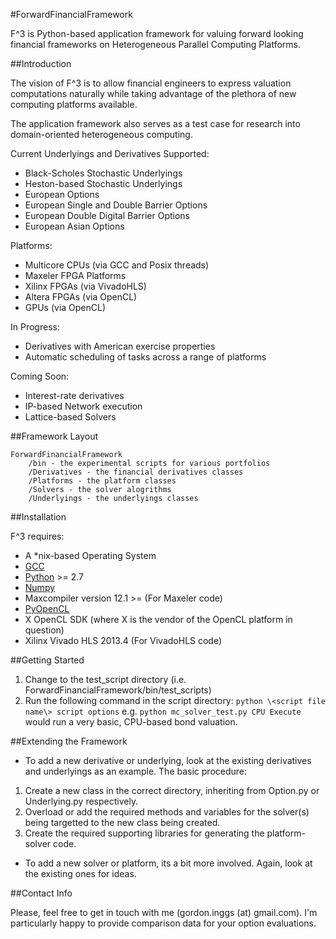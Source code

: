 #ForwardFinancialFramework

F^3 is Python-based application framework for valuing forward looking financial frameworks on Heterogeneous Parallel Computing Platforms.  

##Introduction

The vision of F^3 is to allow financial engineers to express valuation computations naturally while taking advantage of the plethora of new computing platforms available.

The application framework also serves as a test case for research into domain-oriented heterogeneous computing.

Current Underlyings and Derivatives Supported:
 * Black-Scholes Stochastic Underlyings
 * Heston-based Stochastic Underlyings
 * European Options
 * European Single and Double Barrier Options
 * European Double Digital Barrier Options
 * European Asian Options
 
Platforms:
 * Multicore CPUs (via GCC and Posix threads)
 * Maxeler FPGA Platforms
 * Xilinx FPGAs (via VivadoHLS)
 * Altera FPGAs (via OpenCL)
 * GPUs (via OpenCL)
 
In Progress:
 * Derivatives with American exercise properties
 * Automatic scheduling of tasks across a range of platforms
 
Coming Soon:
 * Interest-rate derivatives
 * IP-based Network execution
 * Lattice-based Solvers

##Framework Layout

```
ForwardFinancialFramework  
    /bin - the experimental scripts for various portfolios 
    /Derivatives - the financial derivatives classes  
    /Platforms - the platform classes   
    /Solvers - the solver alogrithms  
    /Underlyings - the underlyings classes
```

##Installation

F^3 requires:  
 * A *nix-based Operating System    
 * [GCC](http://gcc.gnu.org)
 * [Python](http://www.python.org) >= 2.7
 * [Numpy](http://numpy.scipy.org)
 * Maxcompiler version 12.1 >= (For Maxeler code)  
 * [PyOpenCL](http://mathema.tician.de/software/pyopencl)
 * X OpenCL SDK (where X is the vendor of the OpenCL platform in question)
 * Xilinx Vivado HLS 2013.4 (For VivadoHLS code)

##Getting Started

1. Change to the test_script directory (i.e. ForwardFinancialFramework/bin/test_scripts)  
2. Run the following command in the script directory:  `python \<script file name\> script options`
  e.g. `python mc_solver_test.py CPU Execute` would run a very basic, CPU-based bond valuation.  

##Extending the Framework

* To add a new derivative or underlying, look at the existing derivatives and underlyings as an example. The basic procedure:
 1. Create a new class in the correct directory, inheriting from Option.py or Underlying.py respectively.
 2. Overload or add the required methods and variables for the solver(s) being targetted to the new class being created.
 3. Create the required supporting libraries for generating the platform-solver code.
 
* To add a new solver or platform, its a bit more involved. Again, look at the existing ones for ideas.

##Contact Info

Please, feel free to get in touch with me (gordon.inggs (at) gmail.com). I'm particularly happy to provide comparison data for your option evaluations.
